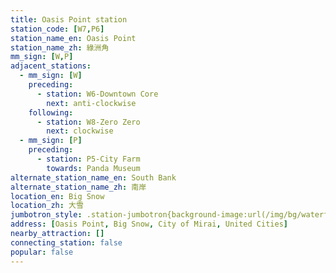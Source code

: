 ```yaml
---
title: Oasis Point station
station_code: [W7,P6]
station_name_en: Oasis Point
station_name_zh: 綠洲角
mm_sign: [W,P]
adjacent_stations:
  - mm_sign: [W]
    preceding:
      - station: W6-Downtown Core
        next: anti-clockwise
    following:
      - station: W8-Zero Zero
        next: clockwise
  - mm_sign: [P]
    preceding:
      - station: P5-City Farm
        towards: Panda Museum
alternate_station_name_en: South Bank
alternate_station_name_zh: 南岸
location_en: Big Snow
location_zh: 大雪
jumbotron_style: .station-jumbotron{background-image:url(/img/bg/waterfallline.png),url(/img/bg/pandaexpress.png);background-repeat:no-repeat;background-size:100% 10px,50% 10px;background-position:0 115px,left 145px}
address: [Oasis Point, Big Snow, City of Mirai, United Cities]
nearby_attraction: []
connecting_station: false
popular: false
---
```


